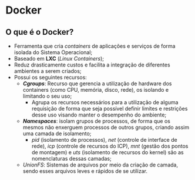 # Docker

## O que é o Docker?

- Ferramenta que cria *containers* de aplicações e serviços de forma isolada do Sistema Operacional;
- Baseado em **LXC** (*Linux Containers*);
- Reduz drasticamente custos e facilita a integração de diferentes ambientes a serem criados;
- Possui os seguintes recursos:
    - ***Cgroups***: Recurso que gerencia a utilização de hardware dos containers (como CPU, memória, disco, rede), os isolando e limitando o seu uso;
        - Agrupa os recursos necessários para a utilização de alguma requisição de forma que seja possível definir limites e restrições desse uso visando manter o desempenho do ambiente;
    - ***Namespaces***: isolam grupos de processos, de forma que os mesmos não enxerguem processos de outros grupos, criando assim uma camada de isolamento;
        - *pid* (isolamento de processos), *net* (controle de interface de rede), *icp* (controle de recursos do ICP), *mnt* (gestão dos pontos de montagem) e *uts* (isolamento de recursos do kernel) são as nomenclaturas dessas camadas;
    - *UnionFS*: Sistemas de arquivos por meio da criação de camada, sendo esses arquivos leves e rápidos de se utilizar.
